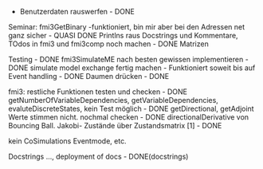 - Benutzerdaten rauswerfen - DONE


Seminar:
fmi3GetBinary -funktioniert, bin mir aber bei den Adressen net ganz sicher - QUASI DONE
Printlns raus
Docstrings und Kommentare, TOdos in fmi3 und fmi3comp noch machen - DONE
Matrizen

Testing - DONE
fmi3SimulateME nach besten gewissen implementieren - DONE
simulate model exchange fertig machen - Funktioniert soweit bis auf Event handling - DONE
Daumen drücken - DONE


fmi3: restliche Funktionen testen und checken - DONE
getNumberOfVariableDependencies, getVariableDependencies, evaluteDiscreteStates, kein Test möglich - DONE
getDirectional, getAdjoint Werte stimmen nicht. nochmal checken - DONE
directionalDerivative von Bouncing Ball. Jakobi- Zustände über Zustandsmatrix [1] - DONE





kein CoSimulations Eventmode, etc.

Docstrings ..., deployment of docs - DONE(docstrings)